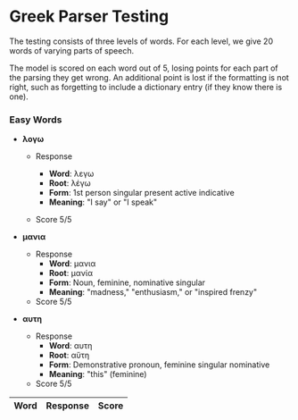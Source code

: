 # Greek Parser Testing

The testing consists of three levels of words. 
For each level, we give 20 words of varying parts of speech.

The model is scored on each word out of 5, losing points for each part of the parsing they get wrong.
An additional point is lost if the formatting is not right, such as forgetting to include a dictionary entry (if they know there is one).

### Easy Words
- **λογω**
    - Response
        - **Word**: λεγω
        - **Root**: λέγω
        - **Form**: 1st person singular present active indicative
        - **Meaning**: "I say" or "I speak"

    - Score 5/5


- **μανια**
    - Response
        - **Word**: μανια
        - **Root**: μανία
        - **Form**: Noun, feminine, nominative singular
        - **Meaning**: "madness," "enthusiasm," or "inspired frenzy"
    - Score 5/5
- **αυτη**
    - Response
        - **Word**: αυτη
        - **Root**: αὕτη
        - **Form**: Demonstrative pronoun, feminine singular nominative
        - **Meaning**: "this" (feminine)
    - Score 5/5
 

| **Word** | **Response** | **Score** |
| -------- | ------------ | --------- |

